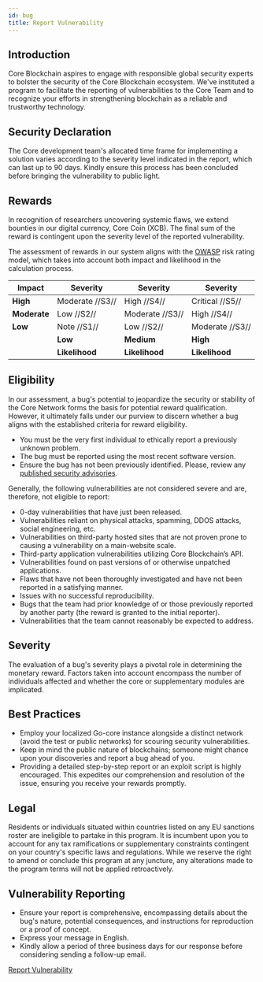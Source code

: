 ```yaml
---
id: bug
title: Report Vulnerability
---
```


## Introduction

Core Blockchain aspires to engage with responsible global security experts to bolster the security of the Core Blockchain ecosystem. We've instituted a program to facilitate the reporting of vulnerabilities to the Core Team and to recognize your efforts in strengthening blockchain as a reliable and trustworthy technology.

## Security Declaration

The Core development team's allocated time frame for implementing a solution varies according to the severity level indicated in the report, which can last up to 90 days. Kindly ensure this process has been concluded before bringing the vulnerability to public light.

## Rewards

In recognition of researchers uncovering systemic flaws, we extend bounties in our digital currency, Core Coin (XCB). The final sum of the reward is contingent upon the severity level of the reported vulnerability.

The assessment of rewards in our system aligns with the [OWASP](https://www.owasp.org/index.php/OWASP_Risk_Rating_Methodology) risk rating model, which takes into account both impact and likelihood in the calculation process.

| **Impact**   | **Severity**    | **Severity**    | **Severity**    |
|--------------|-----------------|-----------------|-----------------|
| **High**     | Moderate //S3// | High //S4//     | Critical //S5// |
| **Moderate** | Low //S2//      | Moderate //S3// | High //S4//     |
| **Low**      | Note //S1//     | Low //S2//      | Moderate //S3// |
|              | **Low**         | **Medium**      | **High**        |
|              | **Likelihood**  | **Likelihood**  | **Likelihood**  |

## Eligibility

In our assessment, a bug's potential to jeopardize the security or stability of the Core Network forms the basis for potential reward qualification. However, it ultimately falls under our purview to discern whether a bug aligns with the established criteria for reward eligibility.

- You must be the very first individual to ethically report a previously unknown problem.
- The bug must be reported using the most recent software version.
- Ensure the bug has not been previously identified. Please, review any [published security advisories](https://github.com/core-coin/go-core/security/advisories).

Generally, the following vulnerabilities are not considered severe and are, therefore, not eligible to report:

- 0-day vulnerabilities that have just been released.
- Vulnerabilities reliant on physical attacks, spamming, DDOS attacks, social engineering, etc.
- Vulnerabilities on third-party hosted sites that are not proven prone to causing a vulnerability on a main-website scale.
- Third-party application vulnerabilities utilizing Core Blockchain’s API.
- Vulnerabilities found on past versions of or otherwise unpatched applications.
- Flaws that have not been thoroughly investigated and have not been reported in a satisfying manner.
- Issues with no successful reproducibility.
- Bugs that the team had prior knowledge of or those previously reported by another party (the reward is granted to the initial reporter).
- Vulnerabilities that the team cannot reasonably be expected to address.

## Severity

The evaluation of a bug's severity plays a pivotal role in determining the monetary reward. Factors taken into account encompass the number of individuals affected and whether the core or supplementary modules are implicated.

## Best Practices

- Employ your localized Go-core instance alongside a distinct network (avoid the test or public networks) for scouring security vulnerabilities.
- Keep in mind the public nature of blockchains; someone might chance upon your discoveries and report a bug ahead of you.
- Providing a detailed step-by-step report or an exploit script is highly encouraged. This expedites our comprehension and resolution of the issue, ensuring you receive your rewards promptly.

## Legal

Residents or individuals situated within countries listed on any EU sanctions roster are ineligible to partake in this program. It is incumbent upon you to account for any tax ramifications or supplementary constraints contingent on your country's specific laws and regulations. While we reserve the right to amend or conclude this program at any juncture, any alterations made to the program terms will not be applied retroactively.

## Vulnerability Reporting

- Ensure your report is comprehensive, encompassing details about the bug's nature, potential consequences, and instructions for reproduction or a proof of concept.
- Express your message in English.
- Kindly allow a period of three business days for our response before considering sending a follow-up email.

<a className="button button--primary button--lg" href="/vulnerability-report">Report Vulnerability</a>
